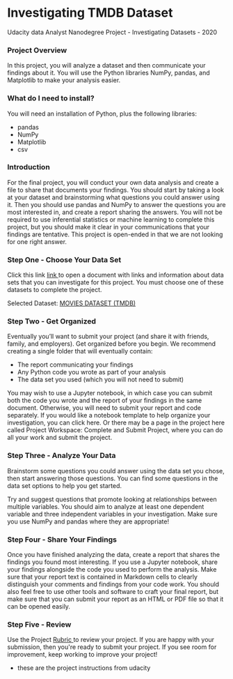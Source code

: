 # Investigating TMDB Dataset
Udacity data Analyst Nanodegree Project - Investigating Datasets - 2020


### Project Overview
In this project, you will analyze a dataset and then communicate your findings about it. You will use the Python libraries NumPy, pandas, and Matplotlib to make your analysis easier.

### What do I need to install?
You will need an installation of Python, plus the following libraries:
* pandas
* NumPy
* Matplotlib
* csv

### Introduction
For the final project, you will conduct your own data analysis and create a file to share that documents your findings. You should start by taking a look at your dataset and brainstorming what questions you could answer using it. Then you should use pandas and NumPy to answer the questions you are most interested in, and create a report sharing the answers. You will not be required to use inferential statistics or machine learning to complete this project, but you should make it clear in your communications that your findings are tentative. This project is open-ended in that we are not looking for one right answer.

### Step One - Choose Your Data Set
Click this link <a href="https://docs.google.com/document/d/e/2PACX-1vTlVmknRRnfy_4eTrjw5hYGaiQim5ctr9naaRd4V9du2B5bxpd8FEH3KtDgp8qVekw7Cj1GLk1IXdZi/pub?embedded=True">link </a>
 to open a document with links and information about data sets that you can investigate for this project. 
You must choose one of these datasets to complete the project.

Selected Dataset: <a href="https://d17h27t6h515a5.cloudfront.net/topher/2017/October/59dd1c4c_tmdb-movies/tmdb-movies.csv"> MOVIES DATASET (TMDB) </a>
### Step Two - Get Organized
Eventually you’ll want to submit your project (and share it with friends, family, and employers). Get organized before you begin. We recommend creating a single folder that will eventually contain:

* The report communicating your findings
* Any Python code you wrote as part of your analysis
* The data set you used (which you will not need to submit)

You may wish to use a Jupyter notebook, in which case you can submit both the code you wrote and the report of your findings in the same document. 
Otherwise, you will need to submit your report and code separately. If you would like a notebook template to help organize your investigation, you can click here. 
Or there may be a page in the project here called Project Workspace: Complete and Submit Project, where you can do all your work and submit the project.

### Step Three - Analyze Your Data
Brainstorm some questions you could answer using the data set you chose, then start answering those questions. You can find some questions in the data set options to help you get started.

Try and suggest questions that promote looking at relationships between multiple variables. You should aim to analyze at least one dependent variable and three independent variables in your investigation. Make sure you use NumPy and pandas where they are appropriate!

### Step Four - Share Your Findings
Once you have finished analyzing the data, create a report that shares the findings you found most interesting. If you use a Jupyter notebook, share your findings alongside the code you used to perform the analysis. Make sure that your report text is contained in Markdown cells to clearly distinguish your comments and findings from your code work. You should also feel free to use other tools and software to craft your final report, but make sure that you can submit your report as an HTML or PDF file so that it can be opened easily.

### Step Five - Review
Use the Project <a href="https://review.udacity.com/#!/rubrics/107/view"> Rubric </a> to review your project. If you are happy with your submission, then you're ready to submit your project. If you see room for improvement, keep working to improve your project!



* these are the project instructions from udacity
